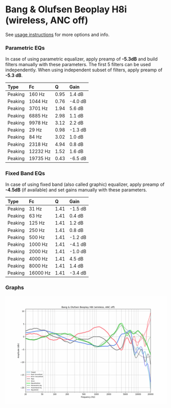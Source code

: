 # Bang & Olufsen Beoplay H8i (wireless, ANC off)
See [usage instructions](https://github.com/jaakkopasanen/AutoEq#usage) for more options and info.

### Parametric EQs
In case of using parametric equalizer, apply preamp of **-5.3dB** and build filters manually
with these parameters. The first 5 filters can be used independently.
When using independent subset of filters, apply preamp of **-5.3 dB**.

| Type    | Fc       |    Q | Gain    |
|:--------|:---------|:-----|:--------|
| Peaking | 160 Hz   | 0.95 | 1.4 dB  |
| Peaking | 1044 Hz  | 0.76 | -4.0 dB |
| Peaking | 3701 Hz  | 1.94 | 5.6 dB  |
| Peaking | 6885 Hz  | 2.98 | 1.1 dB  |
| Peaking | 9978 Hz  | 3.12 | 2.2 dB  |
| Peaking | 29 Hz    | 0.98 | -1.3 dB |
| Peaking | 84 Hz    | 3.02 | 1.0 dB  |
| Peaking | 2318 Hz  | 4.94 | 0.8 dB  |
| Peaking | 12232 Hz | 1.52 | 1.6 dB  |
| Peaking | 19735 Hz | 0.43 | -6.5 dB |

### Fixed Band EQs
In case of using fixed band (also called graphic) equalizer, apply preamp of **-4.5dB**
(if available) and set gains manually with these parameters.

| Type    | Fc       |    Q | Gain    |
|:--------|:---------|:-----|:--------|
| Peaking | 31 Hz    | 1.41 | -1.5 dB |
| Peaking | 63 Hz    | 1.41 | 0.4 dB  |
| Peaking | 125 Hz   | 1.41 | 1.2 dB  |
| Peaking | 250 Hz   | 1.41 | 0.8 dB  |
| Peaking | 500 Hz   | 1.41 | -1.2 dB |
| Peaking | 1000 Hz  | 1.41 | -4.1 dB |
| Peaking | 2000 Hz  | 1.41 | -1.0 dB |
| Peaking | 4000 Hz  | 1.41 | 4.5 dB  |
| Peaking | 8000 Hz  | 1.41 | 1.4 dB  |
| Peaking | 16000 Hz | 1.41 | -3.4 dB |

### Graphs
![](./Bang%20&%20Olufsen%20Beoplay%20H8i%20(wireless,%20ANC%20off).png)